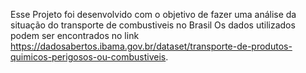 Esse Projeto foi desenvolvido com o objetivo de fazer uma análise da situação do transporte de combustiveis no Brasil
Os dados utilizados podem ser encontrados no link https://dadosabertos.ibama.gov.br/dataset/transporte-de-produtos-quimicos-perigosos-ou-combustiveis.

